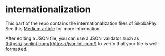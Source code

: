# internationalization

This part of the repo contains the internationalization files of SikobaPay. See this [Medium article](https://medium.com/sikoba-network/multi-language-sikobapay-40900a8c4443) for more information.

After editing a JSON file, you can use a JSON validator such as [https://jsonlint.com/](https://jsonlint.com/) to verify that your file is well-formatted.
